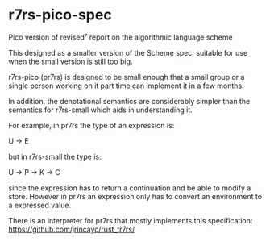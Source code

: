 # r7rs-pico-spec
Pico version of revised⁷ report on the algorithmic language scheme

This designed as a smaller version of the Scheme spec, suitable for use when the
small version is still too big.

r7rs-pico (pr7rs) is designed to be small enough that a small group or a single 
person working on it part time can implement it in a few months.

In addition, the denotational semantics are considerably simpler than the semantics
for r7rs-small which aids in understanding it.

For example, in pr7rs the type of an expression is:

U -> E

but in r7rs-small the type is:

U -> P -> K -> C

since the expression has to return a continuation and be able to modify a store.
However in pr7rs an expression only has to convert an environment to a expressed value.

There is an interpreter for pr7rs that mostly implements this specification:
https://github.com/jrincayc/rust_tr7rs/



